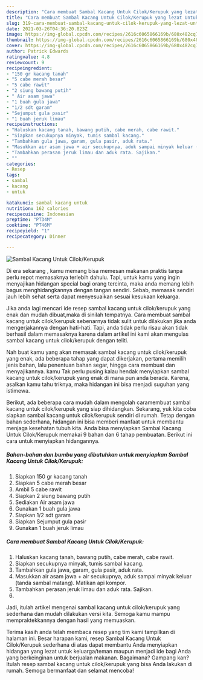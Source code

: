 ```yaml
---
description: "Cara membuat Sambal Kacang Untuk Cilok/Kerupuk yang lezat Untuk Jualan"
title: "Cara membuat Sambal Kacang Untuk Cilok/Kerupuk yang lezat Untuk Jualan"
slug: 319-cara-membuat-sambal-kacang-untuk-cilok-kerupuk-yang-lezat-untuk-jualan
date: 2021-03-26T04:36:20.823Z
image: https://img-global.cpcdn.com/recipes/2616c6065866169b/680x482cq70/sambal-kacang-untuk-cilokkerupuk-foto-resep-utama.jpg
thumbnail: https://img-global.cpcdn.com/recipes/2616c6065866169b/680x482cq70/sambal-kacang-untuk-cilokkerupuk-foto-resep-utama.jpg
cover: https://img-global.cpcdn.com/recipes/2616c6065866169b/680x482cq70/sambal-kacang-untuk-cilokkerupuk-foto-resep-utama.jpg
author: Patrick Edwards
ratingvalue: 4.8
reviewcount: 9
recipeingredient:
- "150 gr kacang tanah"
- "5 cabe merah besar"
- "5 cabe rawit"
- "2 siung bawang putih"
- " Air asam jawa"
- "1 buah gula jawa"
- "1/2 sdt garam"
- "Sejumput gula pasir"
- "1 buah jeruk limau"
recipeinstructions:
- "Haluskan kacang tanah, bawang putih, cabe merah, cabe rawit."
- "Siapkan secukupnya minyak, tumis sambal kacang."
- "Tambahkan gula jawa, garam, gula pasir, aduk rata."
- "Masukkan air asam jawa + air secukupnya, aduk sampai minyak keluar (tanda sambal matang). Matikan api kompor."
- "Tambahkan perasan jeruk limau dan aduk rata. Sajikan."
- ""
categories:
- Resep
tags:
- sambal
- kacang
- untuk

katakunci: sambal kacang untuk 
nutrition: 162 calories
recipecuisine: Indonesian
preptime: "PT34M"
cooktime: "PT46M"
recipeyield: "1"
recipecategory: Dinner

---
```



![Sambal Kacang Untuk Cilok/Kerupuk](https://img-global.cpcdn.com/recipes/2616c6065866169b/680x482cq70/sambal-kacang-untuk-cilokkerupuk-foto-resep-utama.jpg)

Di era  sekarang , kamu memang bisa memesan makanan praktis tanpa perlu repot memasaknya terlebih dahulu. Tapi, untuk kamu yang ingin menyajikan hidangan special bagi orang tercinta, maka anda memang lebih bagus menghidangkannya dengan tangan sendiri. Sebab, memasak sendiri jauh lebih sehat serta dapat menyesuaikan sesuai kesukaan keluarga.

Jika anda lagi mencari ide resep sambal kacang untuk cilok/kerupuk yang enak dan mudah dibuat,maka di sinilah tempatnya. Cara membuat sambal kacang untuk cilok/kerupuk  sebenarnya tidak sulit untuk dilakukan jika anda mengerjakannya dengan hati-hati. Tapi, anda tidak perlu risau akan tidak berhasil dalam memasaknya 
karena dalam artikel ini kami akan mengulas sambal kacang untuk cilok/kerupuk dengan teliti.  



Nah buat kamu yang akan memasak sambal kacang untuk cilok/kerupuk yang enak, ada beberapa tahap yang dapat dikerjakan, pertama memilih jenis bahan, lalu penentuan bahan segar, hingga cara membuat dan menyajikannya. kamu Tak perlu pusing kalau hendak menyiapkan sambal kacang untuk cilok/kerupuk yang enak di mana pun anda berada. Karena, asalkan kamu  tahu triknya, maka hidangan ini bisa menjadi suguhan yang istimewa.

Berikut, ada beberapa cara mudah dalam mengolah caramembuat sambal kacang untuk cilok/kerupuk yang siap dihidangkan. Sekarang, yuk kita coba siapkan sambal kacang untuk cilok/kerupuk sendiri di rumah. Tetap dengan bahan sederhana, hidangan ini bisa memberi manfaat untuk membantu menjaga kesehatan tubuh kita. Anda bisa menyiapkan Sambal Kacang Untuk Cilok/Kerupuk memakai 9 bahan dan 6 tahap pembuatan. Berikut ini cara untuk menyiapkan hidangannya.

<!--inarticleads1-->

##### Bahan-bahan dan bumbu yang dibutuhkan untuk menyiapkan Sambal Kacang Untuk Cilok/Kerupuk:

1. Siapkan 150 gr kacang tanah
1. Siapkan 5 cabe merah besar
1. Ambil 5 cabe rawit
1. Siapkan 2 siung bawang putih
1. Sediakan  Air asam jawa
1. Gunakan 1 buah gula jawa
1. Siapkan 1/2 sdt garam
1. Siapkan Sejumput gula pasir
1. Gunakan 1 buah jeruk limau




<!--inarticleads2-->

##### Cara membuat Sambal Kacang Untuk Cilok/Kerupuk:

1. Haluskan kacang tanah, bawang putih, cabe merah, cabe rawit.
1. Siapkan secukupnya minyak, tumis sambal kacang.
1. Tambahkan gula jawa, garam, gula pasir, aduk rata.
1. Masukkan air asam jawa + air secukupnya, aduk sampai minyak keluar (tanda sambal matang). Matikan api kompor.
1. Tambahkan perasan jeruk limau dan aduk rata. Sajikan.
1. 




Jadi, itulah artikel mengenai  sambal kacang untuk cilok/kerupuk  yang sederhana dan mudah dilakukan versi kita. Semoga kamu mampu mempraktekkannya dengan hasil yang memuaskan. 

Terima kasih anda telah membaca resep yang tim kami tampilkan di halaman ini. Besar harapan kami, resep  Sambal Kacang Untuk Cilok/Kerupuk sederhana di atas dapat membantu Anda menyiapkan hidangan yang lezat untuk keluarga/teman maupun menjadi ide bagi Anda yang berkeinginan untuk berjualan makanan. Bagaimana? Gampang kan? Itulah resep sambal kacang untuk cilok/kerupuk yang bisa Anda lakukan di rumah. Semoga bermanfaat dan selamat mencoba!

